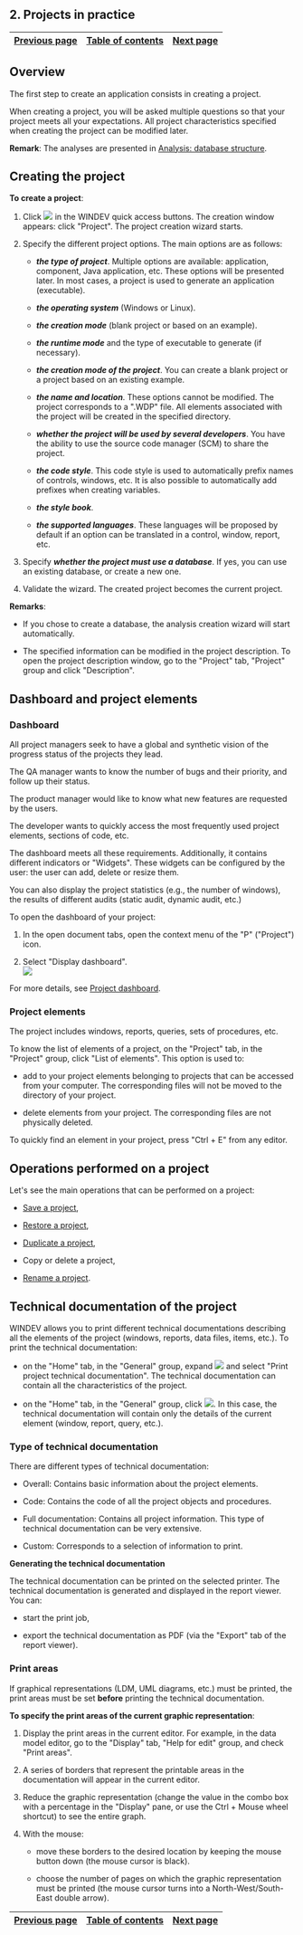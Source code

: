 


## 2. Projects in practice
			



| [Previous page](../Concepts_WD/1410086967.md) | [Table of contents](../Concepts_WD/1410087098.md) | [Next page](../Concepts_WD/1410086969.md) |
| --- | --- | --- |



<a name="NOTE1"></a>
<a name="NOTE1_1"></a>


## Overview
<a name="overview_ELTTEXTE000319"></a>
The first step to create an application consists in creating a project.

When creating a project, you will be asked multiple questions so that your project meets all your expectations. All project characteristics specified when creating the project can be modified later.

**Remark**: The analyses are presented in [Analysis: database structure](../Concepts_WD/1410087050.md).

<a name="NOTE2"></a>
<a name="NOTE2_1"></a>


## Creating the project
<a name="creating_the_project_ELTTEXTE000343"></a>
**To create a project**:

1. Click ![](https://doc.pcsoft.fr/en-US/images/image.awp?langid=3&name=ICO_Cr%E9er_cpt.gif) in the WINDEV quick access buttons. The creation window appears: click "Project". The project creation wizard starts.

2. Specify the different project options. The main options are as follows:

	- ***the type of project***. Multiple options are available: application, component, Java application, etc. These options will be presented later. In most cases, a project is used to generate an application (executable).

	- ***the operating system*** (Windows or Linux).

	- ***the creation mode*** (blank project or based on an example). 

	- ***the runtime mode*** and the type of executable to generate (if necessary). 

	- ***the creation mode of the project***. You can create a blank project or a project based on an existing example.

	- ***the name and location***. These options cannot be modified. The project corresponds to a ".WDP" file. All elements associated with the project will be created in the specified directory.

	- ***whether the project will be used by several developers***. You have the ability to use the source code manager (SCM) to share the project.

	- ***the code style***. This code style is used to automatically prefix names of controls, windows, etc. It is also possible to automatically add prefixes when creating variables. 

	- ***the style book***.

	- ***the supported languages***. These languages will be proposed by default if an option can be translated in a control, window, report, etc.




3. Specify ***whether the project must use a database***. If yes, you can use an existing database, or create a new one.

4. Validate the wizard. The created project becomes the current project.




**Remarks**:

- If you chose to create a database, the analysis creation wizard will start automatically.

- The specified information can be modified in the project description. To open the project description window, go to the "Project" tab, "Project" group and click "Description".




<a name="NOTE3"></a>
<a name="NOTE3_1"></a>


## Dashboard and project elements
<a name="dashboard_and_project_elements_ELTTEXTE000367"></a>


### Dashboard
<a name="dashboard_ELTPARAGRAPHE000072"></a>

All project managers seek to have a global and synthetic vision of the progress status of the projects they lead.

The QA manager wants to know the number of bugs and their priority, and follow up their status.

The product manager would like to know what new features are requested by the users.

The developer wants to quickly access the most frequently used project elements, sections of code, etc.

The dashboard meets all these requirements. Additionally, it contains different indicators or "Widgets". These widgets can be configured by the user: the user can add, delete or resize them.

You can also display the project statistics (e.g., the number of windows), the results of different audits (static audit, dynamic audit, etc.)

To open the dashboard of your project:

1. In the open document tabs, open the context menu of the "P" ("Project") icon.

2. Select "Display dashboard". <br>![](https://doc.pcsoft.fr/en-US/images/image.awp?langid=3&name=P1_Tableau%20de%20bord%20-%20Afficher%20depuis%20menu%20ctx%20-%20HC%20N%B0001.gif)



For more details, see [Project dashboard](../Concepts_WD/1410086982.md).
<a name="NOTE3_2"></a>


### Project elements
<a name="project_elements_ELTPARAGRAPHE000102"></a>

The project includes windows, reports, queries, sets of procedures, etc.

To know the list of elements of a project, on the "Project" tab, in the "Project" group, click "List of elements". 
This option is used to:

- add to your project elements belonging to projects that can be accessed from your computer. The corresponding files will not be moved to the directory of your project.

- delete elements from your project. The corresponding files are not physically deleted.




To quickly find an element in your project, press "Ctrl + E" from any editor.

<a name="NOTE4"></a>
<a name="NOTE4_1"></a>


## Operations performed on a project
<a name="operations_performed_project_ELTTEXTE000397"></a>
Let's see the main operations that can be performed on a project:

- [Save a project](../Editeurs/2030014.md),

- [Restore a project](../Editeurs/2030038.md),

- [Duplicate a project](../Editeurs/2030018.md),

- Copy or delete a project, 

- [Rename a project](../Editeurs/9500216.md).




<a name="NOTE5"></a>
<a name="NOTE5_1"></a>


## Technical documentation of the project
<a name="technical_documentation_the_project_ELTTEXTE000421"></a>
WINDEV allows you to print different technical documentations describing all the elements of the project (windows, reports, data files, items, etc.). To print the technical documentation:

- on the "Home" tab, in the "General" group, expand ![](https://doc.pcsoft.fr/en-US/images/image.awp?langid=3&name=ICO_Imprimer_cpt.gif) and select "Print project technical documentation". The technical documentation can contain all the characteristics of the project.

- on the "Home" tab, in the "General" group, click ![](https://doc.pcsoft.fr/en-US/images/image.awp?langid=3&name=ICO_Imprimer_cpt.gif). In this case, the technical documentation will contain only the details of the current element (window, report, query, etc.).



<a name="NOTE5_2"></a>


### Type of technical documentation
<a name="type_technical_documentation_ELTPARAGRAPHE000191"></a>

There are different types of technical documentation:

- Overall: Contains basic information about the project elements.

- Code: Contains the code of all the project objects and procedures.

- Full documentation: Contains all project information. This type of technical documentation can be very extensive.

- Custom: Corresponds to a selection of information to print.




**Generating the technical documentation**

The technical documentation can be printed on the selected printer. The technical documentation is generated and displayed in the report viewer. You can:

- start the print job, 

- export the technical documentation as PDF (via the "Export" tab of the report viewer).





<a name="NOTE5_3"></a>


### Print areas
<a name="print_areas_ELTPARAGRAPHE000222"></a>

If graphical representations (LDM, UML diagrams, etc.) must be printed, the print areas must be set **before** printing the technical documentation.

**To specify the print areas of the current graphic representation**:

1. Display the print areas in the current editor. For example, in the data model editor, go to the "Display" tab, "Help for edit" group, and check "Print areas". 

2. A series of borders that represent the printable areas in the documentation will appear in the current editor.

3. Reduce the graphic representation (change the value in the combo box with a percentage in the "Display" pane, or use the Ctrl + Mouse wheel shortcut) to see the entire graph.

4. With the mouse:

	- move these borders to the desired location by keeping the mouse button down (the mouse cursor is black).

	- choose the number of pages on which the graphic representation must be printed (the mouse cursor turns into a North-West/South-East double arrow).







| [Previous page](../Concepts_WD/1410086967.md) | [Table of contents](../Concepts_WD/1410087098.md) | [Next page](../Concepts_WD/1410086969.md) |
| --- | --- | --- |




